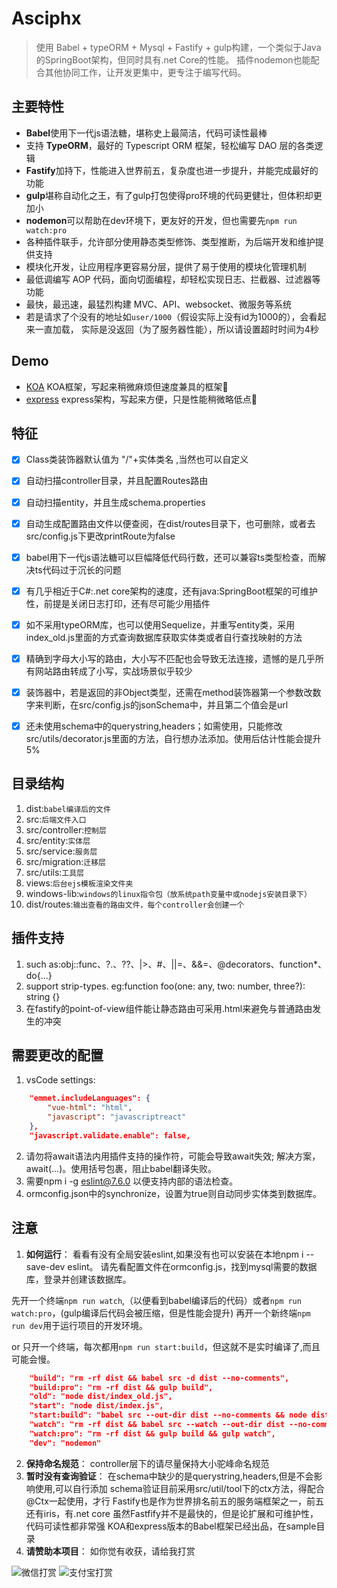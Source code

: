 # Asciphx
> 使用 Babel + typeORM + Mysql + Fastify + gulp构建，一个类似于Java的SpringBoot架构，但同时具有.net Core的性能。
> 插件nodemon也能配合其他协同工作，让开发更集中，更专注于编写代码。

## 主要特性
- **Babel**使用下一代js语法糖，堪称史上最简洁，代码可读性最棒
- 支持 **TypeORM**，最好的 Typescript ORM 框架，轻松编写 DAO 层的各类逻辑
- **Fastify**加持下，性能进入世界前五，复杂度也进一步提升，并能完成最好的功能
- **gulp**堪称自动化之王，有了gulp打包使得pro环境的代码更健壮，但体积却更加小
- **nodemon**可以帮助在dev环境下，更友好的开发，但也需要先`npm run watch:pro`
- 各种插件联手，允许部分使用静态类型修饰、类型推断，为后端开发和维护提供支持
- 模块化开发，让应用程序更容易分层，提供了易于使用的模块化管理机制
- 最低调编写 AOP 代码，面向切面编程，却轻松实现日志、拦截器、过滤器等功能
- 最快，最迅速，最猛烈构建 MVC、API、websocket、微服务等系统
- 若是请求了个没有的地址如`user/1000`（假设实际上没有id为1000的），会看起来一直加载，
实际是没返回（为了服务器性能），所以请设置超时时间为4秒

## Demo
- [KOA](https://github.com/asciphx/asciphx/tree/master/sample/koa-babel) KOA框架，写起来稍微麻烦但速度兼具的框架🎁
- [express](https://github.com/asciphx/asciphx/tree/master/sample/express-babel) express架构，写起来方便，只是性能稍微略低点🎁

## 特征
- [x] Class类装饰器默认值为 "/"+实体类名 ,当然也可以自定义
- [x] 自动扫描controller目录，并且配置Routes路由
- [x] 自动扫描entity，并且生成schema.properties
- [x] 自动生成配置路由文件以便查阅，在dist/routes目录下，也可删除，或者去src/config.js下更改printRoute为false
- [x] babel用下一代js语法糖可以巨幅降低代码行数，还可以兼容ts类型检查，而解决ts代码过于沉长的问题
- [x] 有几乎相近于C#:.net core架构的速度，还有java:SpringBoot框架的可维护性，前提是关闭日志打印，还有尽可能少用插件
- [x] 如不采用typeORM库，也可以使用Sequelize，并重写entity类，采用index_old.js里面的方式查询数据库获取实体类或者自行查找映射的方法
- [x] 精确到字母大小写的路由，大小写不匹配也会导致无法连接，遗憾的是几乎所有网站路由转成了小写，实战场景似乎较少
- [x] 装饰器中，若是返回的非Object类型，还需在method装饰器第一个参数改数字来判断，在src/config.js的jsonSchema中，并且第二个值会是url
- [x] 还未使用schema中的querystring,headers；如需使用，只能修改src/utils/decorator.js里面的方法，自行想办法添加。使用后估计性能会提升5%


## 目录结构
1. dist:`babel编译后的文件`
2. src:`后端文件入口`
3. src/controller:`控制层`
4. src/entity:`实体层`
5. src/service:`服务层`
6. src/migration:`迁移层`
7. src/utils:`工具层`
8. views:`后台ejs模板渲染文件夹`
9. windows-lib:`windows的linux指令包（放系统path变量中或nodejs安装目录下）`
10. dist/routes:`输出查看的路由文件，每个controller会创建一个`

## 插件支持
1. such as:obj::func、?.、??、|>、#、||=、&&=、@decorators、function*、do{...}
2. support strip-types. eg:function foo(one: any, two: number, three?): string {}
3. 在fastify的point-of-view组件能让静态路由可采用.html来避免与普通路由发生的冲突

## 需要更改的配置
1. vsCode settings:
```json
    "emmet.includeLanguages": {
        "vue-html": "html",
        "javascript": "javascriptreact"
    },
    "javascript.validate.enable": false,
```
2. 请勿将await语法内用插件支持的操作符，可能会导致await失效;
解决方案，await(...)。使用括号包裹，阻止babel翻译失败。
3. 需要npm i -g eslint@7.6.0 以便支持内部的语法检查。
4. ormconfig.json中的synchronize，设置为true则自动同步实体类到数据库。

## 注意
1. **如何运行**：
看看有没有全局安装eslint,如果没有也可以安装在本地npm i --save-dev eslint。
请先看配置文件在ormconfig.js，找到mysql需要的数据库，登录并创建该数据库。

先开一个终端`npm run watch`,（以便看到babel编译后的代码）或者`npm run watch:pro`，(gulp编译后代码会被压缩，但是性能会提升)
再开一个新终端`npm run dev`用于运行项目的开发环境。

or
只开一个终端，每次都用`npm run start:build`，但这就不是实时编译了,而且可能会慢。
```json
    "build": "rm -rf dist && babel src -d dist --no-comments",
    "build:pro": "rm -rf dist && gulp build",
    "old": "node dist/index_old.js",
    "start": "node dist/index.js",
    "start:build": "babel src --out-dir dist --no-comments && node dist/index.js",
    "watch": "rm -rf dist && babel src --watch --out-dir dist --no-comments",
    "watch:pro": "rm -rf dist && gulp build && gulp watch",
    "dev": "nodemon"
```
2. **保持命名规范**：
controller层下的请尽量保持大小驼峰命名规范
3. **暂时没有查询验证**：
在schema中缺少的是querystring,headers,但是不会影响使用,可以自行添加
schema验证目前采用src/util/tool下的ctx方法，得配合@Ctx一起使用，才行
Fastify也是作为世界排名前五的服务端框架之一，前五还有iris，有.net core
虽然Fastfify并不是最快的，但是论扩展和可维护性，代码可读性都非常强
KOA和express版本的Babel框架已经出品，在sample目录
4. **请赞助本项目**：
如你觉有收获，请给我打赏

![微信打赏](http://www.91huanwei.com/1.jpg)
![支付宝打赏](http://www.91huanwei.com/0.jpg)
